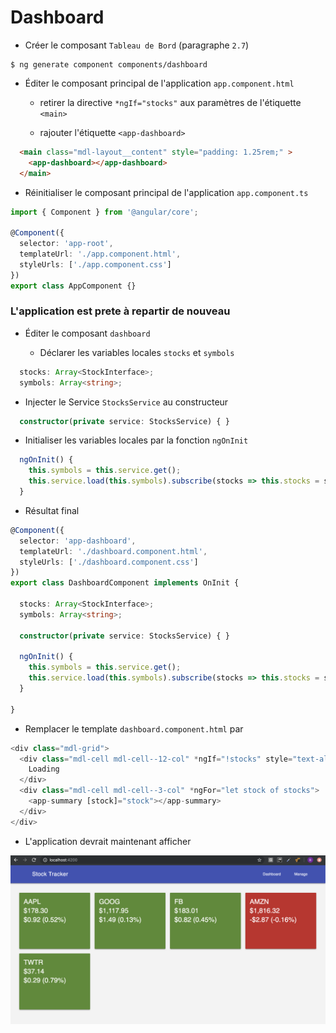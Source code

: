 # Dashboard

* Créer le composant `Tableau de Bord` (paragraphe `2.7`)

```
$ ng generate component components/dashboard
```

* Éditer le composant principal de l'application `app.component.html`

  - retirer la directive `*ngIf="stocks"` aux paramètres de l'étiquette `<main>`
  
  - rajouter l'étiquette `<app-dashboard>`

```html
  <main class="mdl-layout__content" style="padding: 1.25rem;" >
    <app-dashboard></app-dashboard>
  </main>
```

* Réinitialiser le composant principal de l'application `app.component.ts`

```typescript
import { Component } from '@angular/core';

@Component({
  selector: 'app-root',
  templateUrl: './app.component.html',
  styleUrls: ['./app.component.css']
})
export class AppComponent {}
```

### L'application est prete à repartir de nouveau

* Éditer le composant `dashboard`

   - Déclarer les variables locales `stocks` et `symbols`

```typescript
  stocks: Array<StockInterface>;
  symbols: Array<string>;
```
   - Injecter le Service `StocksService` au constructeur

```typescript
  constructor(private service: StocksService) { }
```
   - Initialiser les variables locales par la fonction `ngOnInit`

```typescript
  ngOnInit() {
    this.symbols = this.service.get();
    this.service.load(this.symbols).subscribe(stocks => this.stocks = stocks);
  }
```

* Résultat final

```typescript
@Component({
  selector: 'app-dashboard',
  templateUrl: './dashboard.component.html',
  styleUrls: ['./dashboard.component.css']
})
export class DashboardComponent implements OnInit {

  stocks: Array<StockInterface>;
  symbols: Array<string>;

  constructor(private service: StocksService) { }

  ngOnInit() {
    this.symbols = this.service.get();
    this.service.load(this.symbols).subscribe(stocks => this.stocks = stocks);
  }

}
```

* Remplacer le template `dashboard.component.html` par

```typescript
<div class="mdl-grid">
  <div class="mdl-cell mdl-cell--12-col" *ngIf="!stocks" style="text-align: center;">
    Loading
  </div>
  <div class="mdl-cell mdl-cell--3-col" *ngFor="let stock of stocks">
    <app-summary [stock]="stock"></app-summary>
  </div>
</div>
```

* L'application devrait maintenant afficher

![image](../images/dashboard.png)
